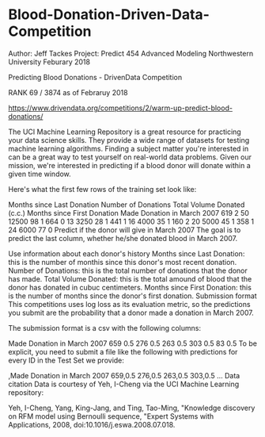 # Blood-Donation-Driven-Data-Competition
Author: Jeff Tackes
Project: Predict 454 Advanced Modeling
Northwestern University
Feburary 2018

Predicting Blood Donations - DrivenData Competition

RANK 69 / 3874 as of Febraruy 2018

https://www.drivendata.org/competitions/2/warm-up-predict-blood-donations/

The UCI Machine Learning Repository is a great resource for practicing your data science skills. They provide a wide range of datasets for testing machine learning algorithms. Finding a subject matter you're interested in can be a great way to test yourself on real-world data problems. Given our mission, we're interested in predicting if a blood donor will donate within a given time window.

Here's what the first few rows of the training set look like:

Months since Last Donation	Number of Donations	Total Volume Donated (c.c.)	Months since First Donation	Made Donation in March 2007
619	2	50	12500	98	1
664	0	13	3250	28	1
441	1	16	4000	35	1
160	2	20	5000	45	1
358	1	24	6000	77	0
Predict if the donor will give in March 2007
The goal is to predict the last column, whether he/she donated blood in March 2007.

Use information about each donor's history
Months since Last Donation: this is the number of monthis since this donor's most recent donation.
Number of Donations: this is the total number of donations that the donor has made.
Total Volume Donated: this is the total amound of blood that the donor has donated in cubuc centimeters.
Months since First Donation: this is the number of months since the donor's first donation.
Submission format
This competitions uses log loss as its evaluation metric, so the predictions you submit are the probability that a donor made a donation in March 2007.

The submission format is a csv with the following columns:

Made Donation in March 2007
659	0.5
276	0.5
263	0.5
303	0.5
83	0.5
To be explicit, you need to submit a file like the following with predictions for every ID in the Test Set we provide:

,Made Donation in March 2007
659,0.5
276,0.5
263,0.5
303,0.5
...
Data citation
Data is courtesy of Yeh, I-Cheng via the UCI Machine Learning repository:

Yeh, I-Cheng, Yang, King-Jang, and Ting, Tao-Ming, "Knowledge discovery on RFM model using Bernoulli sequence, "Expert Systems with Applications, 2008, doi:10.1016/j.eswa.2008.07.018.
